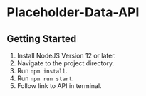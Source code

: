 # Placeholder-Data-API

## Getting Started

1. Install NodeJS Version 12 or later.
2. Navigate to the project directory.
3. Run `npm install`.
4. Run `npm run start`.
5. Follow link to API in terminal.